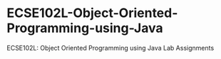 # ECSE102L-Object-Oriented-Programming-using-Java
ECSE102L: Object Oriented Programming using Java Lab Assignments
